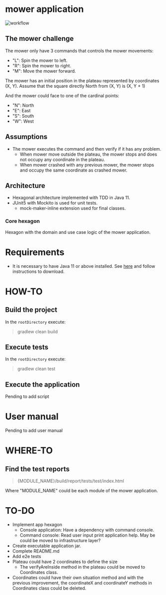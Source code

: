 # mower application

![workflow](https://github.com/javintx/mower/actions/workflows/gradle.yml/badge.svg)

## The mower challenge

The mower only have 3 commands that controls the mower movements:

- "L": Spin the mower to left.
- "R": Spin the mower to right.
- "M": Move the mower forward.

The mower has an initial position in the plateau represented by coordinates (X, Y). Assume that the square directly
North from (X, Y) is (X, Y + 1)

And the mower could face to one of the cardinal points:

- "N": North
- "E": East
- "S": South
- "W": West

## Assumptions

- The mower executes the command and then verify if it has any problem.
    - When mower move outside the plateau, the mower stops and does not occupy any coordinate in the plateau.
    - When mower crashed with any previous mower, the mower stops and occupy the same coordinate as crashed mower.

## Architecture

- Hexagonal architecture implemented with TDD in Java 11.
- JUnit5 with Mockito is used for unit tests.
    + mock-maker-inline extension used for final classes.

### Core hexagon

Hexagon with the domain and use case logic of the mower application.

# Requirements

- It is necessary to have Java 11 or above installed.
  See [here](https://www.oracle.com/es/java/technologies/javase-downloads.html) and follow instructions to download.

# HOW-TO

## Build the project

In the `rootDirectory` execute:

> gradlew clean build

## Execute tests

In the `rootDirectory` execute:

> gradlew clean test

## Execute the application

Pending to add script

# User manual

Pending to add user manual

# WHERE-TO

## Find the test reports

> {MODULE_NAME}/build/report/tests/test/index.html

Where "MODULE_NAME" could be each module of the mower application.

# TO-DO

- Implement app hexagon
    + Console application: Have a dependency with command console.
    + Command console: Read user input print application help. May be could be moved to infrastructure layer?
- Create executable application jar.
- Complete README.md
- Add e2e tests
- Plateau could have 2 coordinates to define the size
    + The verifyAreInside method in the plateau could be moved to Coordinates class.
- Coordinates could have their own situation method and with the previous improvement, the coordinateX and coordinateY
  methods in Coordinates class could be deleted.
